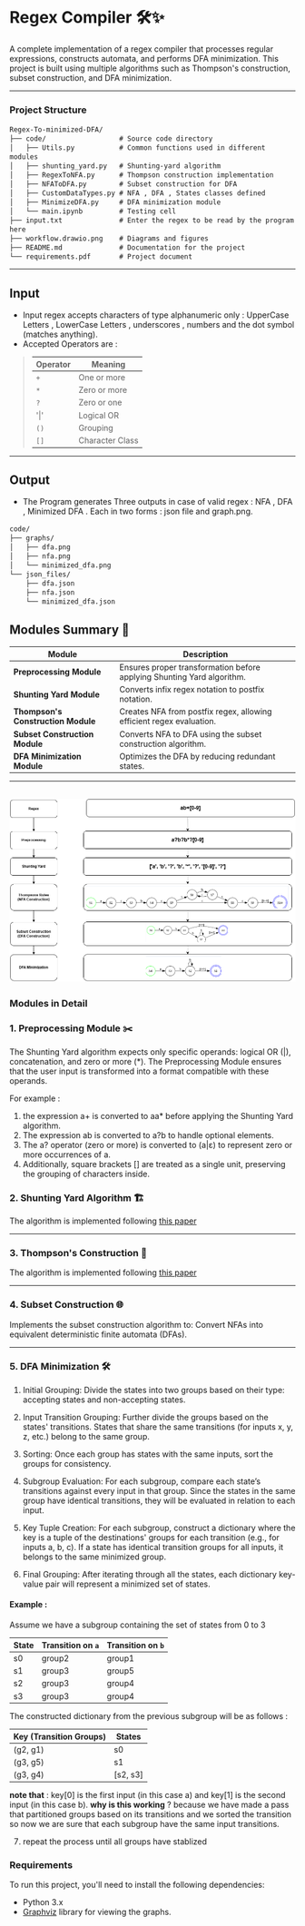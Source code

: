 
# Regex Compiler 🛠️✨

A complete implementation of a regex compiler that processes regular expressions, constructs automata, and performs DFA minimization. This project is built using multiple algorithms such as Thompson's construction, subset construction, and DFA minimization.

---
### Project Structure
```
Regex-To-minimized-DFA/
├── code/                  # Source code directory
│   ├── Utils.py           # Common functions used in different modules
│   ├── shunting_yard.py   # Shunting-yard algorithm
│   ├── RegexToNFA.py      # Thompson construction implementation
│   ├── NFAToDFA.py        # Subset construction for DFA
│   ├── CustomDataTypes.py # NFA , DFA , States classes defined 
│   ├── MinimizeDFA.py     # DFA minimization module
│   └── main.ipynb         # Testing cell
├── input.txt              # Enter the regex to be read by the program here 
├── workflow.drawio.png    # Diagrams and figures
├── README.md              # Documentation for the project   
└── requirements.pdf       # Project document
```
---
## Input 
- Input regex accepts characters of type alphanumeric only : UpperCase Letters , LowerCase Letters , underscores , numbers and the dot symbol (matches anything).
- Accepted Operators are :
  
> | Operator | Meaning          |
> |----------|------------------|
> | `+`      | One or more      |
> | `*`      | Zero or more     |
> | `?`      | Zero or one      |
> | '\|'      | Logical OR       |
> | `()`     | Grouping         |
> | `[]`     | Character Class  |
---
## Output
- The Program generates Three outputs in case of valid regex  : NFA , DFA , Minimized DFA . Each in two forms : json file and graph.png.
```
code/
├── graphs/
│   ├── dfa.png
│   ├── nfa.png
│   └── minimized_dfa.png
└── json_files/
    ├── dfa.json
    ├── nfa.json
    └── minimized_dfa.json
```

## Modules Summary 🚀

| **Module**                        | **Description**                                                               |
|------------------------------------|-------------------------------------------------------------------------------|
| **Preprocessing Module**           | Ensures proper transformation before applying Shunting Yard algorithm.        |
| **Shunting Yard Module**           | Converts infix regex notation to postfix notation.                            |
| **Thompson's Construction Module** | Creates NFA from postfix regex, allowing efficient regex evaluation.         |
| **Subset Construction Module**     | Converts NFA to DFA using the subset construction algorithm.                             |
| **DFA Minimization Module**        | Optimizes the DFA by reducing redundant states.                              |

---
![Workflow Diagram](workflow.drawio.png)
---
### Modules in Detail

### 1. Preprocessing Module ✂️
The Shunting Yard algorithm expects only specific operands: logical OR (|), concatenation, and zero or more (*). The Preprocessing Module ensures that the user input is transformed into a format compatible with these operands.

For example :
1. the expression a+ is converted to aa* before applying the Shunting Yard algorithm.
2. The expression ab is converted to a?b to handle optional elements.
3. The a? operator (zero or more) is converted to (a|ε) to represent zero or more occurrences of a.
4. Additionally, square brackets [] are treated as a single unit, preserving the grouping of characters inside.



### 2. Shunting Yard Algorithm 🏗️
The algorithm is implemented following [this paper](https://gregorycernera.medium.com/converting-regular-expressions-to-postfix-notation-with-the-shunting-yard-algorithm-63d22ea1cf88)

---

### 3. Thompson's Construction 🤖
The algorithm is implemented following [this paper](https://medium.com/swlh/visualizing-thompsons-construction-algorithm-for-nfas-step-by-step-f92ef378581b)

---

### 4. Subset Construction 🌐
Implements the subset construction algorithm to:
Convert NFAs into equivalent deterministic finite automata (DFAs).

---

### 5. DFA Minimization 🛠️
1) Initial Grouping: Divide the states into two groups based on their type: accepting states and non-accepting states.

2) Input Transition Grouping: Further divide the groups based on the states' transitions. States that share the same transitions (for inputs x, y, z, etc.) belong to the same group.

3) Sorting: Once each group has states with the same inputs, sort the groups for consistency.

4) Subgroup Evaluation: For each subgroup, compare each state’s transitions against every input in that group. Since the states in the same group have identical transitions, they will be evaluated in relation to each input.

5) Key Tuple Creation: For each subgroup, construct a dictionary where the key is a tuple of the destinations' groups for each transition (e.g., for inputs a, b, c). If a state has identical transition groups for all inputs, it belongs to the same minimized group.

6) Final Grouping: After iterating through all the states, each dictionary key-value pair will represent a minimized set of states.
#### Example :
Assume we have a subgroup containing the set of states from 0 to 3 


| State | Transition on `a` | Transition on `b` |
|-------|-------------------|-------------------|
|  s0   |      group2       |      group1       |
|  s1   |      group3       |      group5       |
|  s2   |      group3       |      group4       |
|  s3   |      group3       |      group4       |

The constructed dictionary from the previous subgroup will be as follows :

 
| Key (Transition Groups) | States         |
|-------------------------|----------------|
| (g2, g1)                | s0             |
| (g3, g5)                | s1             |
| (g3, g4)                | [s2, s3]       |

**note that** : key[0] is the first input (in this case a) and key[1] is the second input (in this case b).
**why is this working** ? because we have made a pass that partitioned groups based on its transitions and we sorted the transition so now we are sure that each subgroup have the same input transitions.

7) repeat the process until all groups have stablized 
### Requirements
To run this project, you'll need to install the following dependencies:

- Python 3.x
- [Graphviz](https://graphviz.org/download/) library for viewing the graphs.

